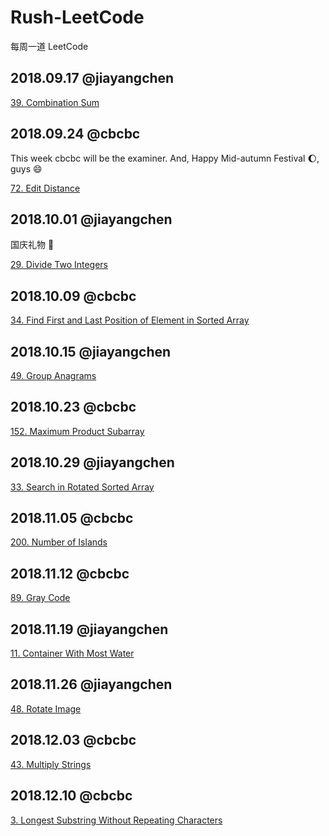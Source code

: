 # Rush-LeetCode
每周一道 LeetCode

## 2018.09.17 @jiayangchen
[39. Combination Sum](https://leetcode.com/problems/combination-sum/description/)

## 2018.09.24 @cbcbc
This week cbcbc will be the examiner.
And, Happy Mid-autumn Festival :moon:, guys :smile:

[72. Edit Distance](https://leetcode.com/problems/edit-distance/description/)

## 2018.10.01 @jiayangchen
国庆礼物 :gift:

[29. Divide Two Integers](https://leetcode.com/problems/divide-two-integers/description/)

## 2018.10.09 @cbcbc

[34. Find First and Last Position of Element in Sorted Array](https://leetcode.com/problems/find-first-and-last-position-of-element-in-sorted-array/)

## 2018.10.15 @jiayangchen
[49. Group Anagrams](https://leetcode.com/problems/group-anagrams/description/)

## 2018.10.23 @cbcbc
[152. Maximum Product Subarray](https://leetcode.com/problems/maximum-product-subarray/)

## 2018.10.29 @jiayangchen
[33. Search in Rotated Sorted Array](https://leetcode.com/problems/search-in-rotated-sorted-array/)

## 2018.11.05 @cbcbc
[200. Number of Islands](https://leetcode.com/problems/number-of-islands/)

## 2018.11.12 @cbcbc
[89. Gray Code](https://leetcode.com/problems/gray-code/)

## 2018.11.19 @jiayangchen
[11. Container With Most Water](https://leetcode.com/problems/container-with-most-water/)

## 2018.11.26 @jiayangchen
[48. Rotate Image](https://leetcode.com/problems/rotate-image/)

## 2018.12.03 @cbcbc
[43. Multiply Strings](https://leetcode.com/problems/multiply-strings/)

## 2018.12.10 @cbcbc
[3. Longest Substring Without Repeating Characters](https://leetcode.com/problems/longest-substring-without-repeating-characters/)
